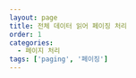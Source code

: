 ```yaml
---
layout: page
title: 전체 데이터 읽어 페이징 처리
order: 1
categories:
  - 페이지 처리
tags: ['paging', '페이징']
---
```

